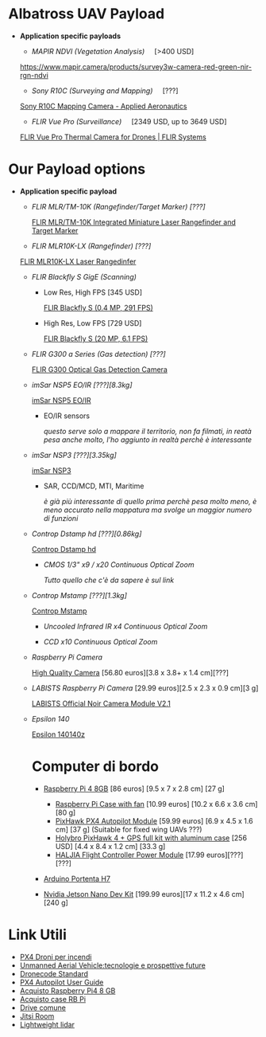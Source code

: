 # **Albatross UAV Payload**

+ **Application specific payloads**

  + *MAPIR NDVI (Vegetation Analysis)*     [>400 USD]

  https://www.mapir.camera/products/survey3w-camera-red-green-nir-rgn-ndvi



  + *Sony R10C (Surveying and Mapping)*     [???]

  [Sony R10C Mapping Camera - Applied Aeronautics](https://store.appliedaeronautics.com/sony-r10c-mapping-camera/)



  + *FLIR Vue Pro (Surveillance)*     [2349 USD, up to 3649 USD]

  [FLIR Vue Pro Thermal Camera for Drones | FLIR Systems](https://www.flir.com/products/vue-pro/)





# Our Payload options

+ **Application specific payload**

  + *FLIR MLR/TM-10K (Rangefinder/Target Marker) [???]*

      [FLIR MLR/TM-10K Integrated Miniature Laser Rangefinder and Target Marker](https://www.flir.com/products/lmrtm-10k/)



  + *FLIR MLR10K-LX (Rangefinder) [???]*

  [FLIR MLR10K-LX Laser Rangedinfer](https://www.flir.com/products/mlr10k-lx/)



  + *FLIR Blackfly S GigE (Scanning)*
    + Low Res, High FPS [345 USD]

      [FLIR Blackfly S (0.4 MP, 291 FPS)](https://www.flir.com/products/blackfly-s-gige/)

    + High Res, Low FPS [729 USD]

      [FLIR Blackfly S (20 MP, 6.1 FPS)](https://www.flir.com/products/blackfly-s-gige/?model=BFS-PGE-200S6C-C)



  + *FLIR G300 a Series (Gas detection) [???]*

    [FLIR G300 Optical Gas Detection Camera](https://www.flir.com/products/g300-a/?model=71502-0102)



  + *imSar NSP5 EO/IR [???][8.3kg]*

    [imSar NSP5 EO/IR](https://www.imsar.com/radar-systems/nsp-5-eoir/)

    + EO/IR sensors

      *questo serve solo a mappare il territorio, non fa filmati, in reatà pesa anche molto, l'ho aggiunto in realtà perchè è interessante*

  + *imSar NSP3 [???][3.35kg]*

    [imSar NSP3](https://www.imsar.com/radar-systems/nsp-3/)

    + SAR, CCD/MCD, MTI, Maritime

      *è già più interessante di quello prima perchè pesa molto meno, è meno accurato nella mappatura ma svolge un maggior numero di funzioni*
  + *Controp Dstamp hd [???][0.86kg]*

    [Controp Dstamp hd](https://www.controp.com/item/d-stamp-payload/)

    + *CMOS 1/3" x9 / x20 Continuous Optical Zoom*

      *Tutto quello che c'è da sapere è sul link*
  + *Controp Mstamp [???][1.3kg]*

    [Controp Mstamp](https://www.controp.com/item/m-stamp_payload/)

    + *Uncooled Infrared IR x4 Continuous Optical Zoom*

    + *CCD x10 Continuous Optical Zoom*

  + *Raspberry Pi Camera*

    [High Quality Camera](https://www.kubii.it/raspberry-pi-microbit/2950-videocamera-hq-ufficiale.html?src=raspberrypi) [56.80 euros][3.8 x 3.8+ x 1.4 cm][???]

  + *LABISTS Raspberry Pi Camera* [29.99 euros][2.5 x 2.3 x 0.9 cm][3 g]

    [LABISTS Official Noir Camera Module V2.1](https://www.amazon.it/LABISTS-Raspberry-Official-Sensore-Supporta/dp/B07VRJZ9MC/ref=sr_1_7?__mk_it_IT=%C3%85M%C3%85%C5%BD%C3%95%C3%91&dchild=1&keywords=raspberry%2Bpi%2Bcamera&qid=1603539344&sr=8-7&th=1)

  + *Epsilon 140*

    [Epsilon 140140z](https://uavfactory.com/en/products/stabilized-payloads/epsilon-140140z/tech-specs)
    # **Computer di bordo** #
    + [Raspberry Pi 4 8GB](https://www.amazon.it/Raspberry-Pi-Computer-8GB-RAM/dp/B0899VXM8F) [86 euros] [9.5 x 7 x 2.8 cm] [27 g]

      + [Raspberry Pi Case with fan](https://www.amazon.it/GeeekPi-Custodia-Raspberry-40X40X10mm-Dissipatore/dp/B07XCKNM8J/ref=sr_1_3?__mk_it_IT=%C3%85M%C3%85%C5%BD%C3%95%C3%91&dchild=1&keywords=raspberry+pi+4+case&qid=1603536189&s=electronics&sr=1-3) [10.99 euros] [10.2 x 6.6 x 3.6 cm] [80 g]
      + [PixHawk PX4 Autopilot Module](https://www.amazon.it/Pixhawk-Controlador-integrato-Quadcopter-LITEBEE/dp/B072FKFX3J/ref=sr_1_4?__mk_it_IT=%C3%85M%C3%85%C5%BD%C3%95%C3%91&crid=2U6ZHAQP1LWY5&dchild=1&keywords=pixhawk+4&qid=1603538001&sprefix=pixhawk+%2Caps%2C189&sr=8-4) [59.99 euros] [6.9 x 4.5 x 1.6 cm] [37 g] (Suitable for fixed wing UAVs ???)
      + [Holybro PixHawk 4 + GPS full kit with aluminum case](https://shop.holybro.com/pixhawk-4beta-launch_p1089.html) [256 USD] [4.4 x 8.4 x 1.2 cm] [33.3 g]
      + [HALJIA Flight Controller Power Module](https://www.amazon.it/HALJIA-Flight-Controller-APM2-5-2-Pixhawk/dp/B07BFPJN1M/ref=sr_1_11?dchild=1&keywords=power+module&qid=1601481244&sr=8-11) [17.99 euros][???][???]

    + [Arduino Portenta H7](https://store.arduino.cc/portenta-h7)

    + [Nvidia Jetson Nano Dev Kit](https://www.amazon.it/owootecc-Developer-Versione-alimentazione-parallelo/dp/B081CN3VB1/ref=sr_1_6?__mk_it_IT=%C3%85M%C3%85%C5%BD%C3%95%C3%91&dchild=1&keywords=jetson+nano&qid=1603542139&sr=8-6) [199.99 euros][17 x 11.2 x 4.6 cm][240 g]

# **Link Utili**

+ [PX4 Droni per incendi](https://px4.io/nxp-hovergames-fight-fires-with-flyers-contest-review-2/)
+ [Unmanned Aerial Vehicle:tecnologie e prospettive future](https://core.ac.uk/download/pdf/78373642.pdf)
+ [Dronecode Standard](https://www.dronecode.org/)
+ [PX4 Autopilot User Guide](https://docs.px4.io/master/en/)
+ [Acquisto Raspberry Pi4 8 GB](https://www.kubii.it/raspberry-pi-3-2-b/2955-raspberry-pi-4-modello-b-8gb-3272496301535.html?src=raspberrypi)
+ [Acquisto case RB Pi](https://www.kubii.it/case-supporti/2681-case-ufficiale-per-raspberry-pi-4-3272496298583.html?src=raspberrypi)
+ [Drive comune](https://drive.google.com/drive/u/0/folders/1JZfpZB9k1Y4NJlW3VKYo92gwIPiP9AJ9)
+ [Jitsi Room](https://meet.jit.si/ProgettoUAV2GruppoPayload)
+ [Lightweight lidar](https://lightwarelidar.com/)